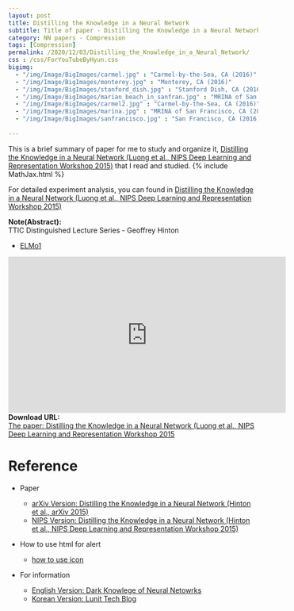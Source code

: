 ```yaml
---
layout: post
title: Distilling the Knowledge in a Neural Network
subtitle: Title of paper - Distilling the Knowledge in a Neural Network
category: NN papers - Compression
tags: [Compression]
permalink: /2020/12/03/Distilling_the_Knowledge_in_a_Neural_Network/
css : /css/ForYouTubeByHyun.css
bigimg: 
  - "/img/Image/BigImages/carmel.jpg" : "Carmel-by-the-Sea, CA (2016)"
  - "/img/Image/BigImages/monterey.jpg" : "Monterey, CA (2016)"
  - "/img/Image/BigImages/stanford_dish.jpg" : "Stanford Dish, CA (2016)"
  - "/img/Image/BigImages/marian_beach_in_sanfran.jpg" : "MRINA of San Francisco, CA (2016)"
  - "/img/Image/BigImages/carmel2.jpg" : "Carmel-by-the-Sea, CA (2016)"
  - "/img/Image/BigImages/marina.jpg" : "MRINA of San Francisco, CA (2016)"
  - "/img/Image/BigImages/sanfrancisco.jpg" : "San Francisco, CA (2016)"
  
---
```


This is a brief summary of paper for me to study and organize it, [Distilling the Knowledge in a Neural Network (Luong et al., NIPS Deep Learning and Representation Workshop 2015)](https://research.google/pubs/pub44873/) that I read and studied. 
{% include MathJax.html %}







For detailed experiment analysis, you can found in [Distilling the Knowledge in a Neural Network (Luong et al., NIPS Deep Learning and Representation Workshop 2015)](https://research.google/pubs/pub44873/)

<div class="alert alert-info" role="alert"><i class="fa fa-info-circle"></i> <b>Note(Abstract): </b>

</div>
   
<div id="tutorial-section">

  <div id="tutorial-title">TTIC Distinguished Lecture Series - Geoffrey Hinton</div>

  <ul class="nav nav-pills">
    <li class="active"><a data-toggle="tab" href="dark_knowledge">ELMo1</a></li>
  </ul>

  <div class="tab-content">
    <div id="dark_knowledge" class="tab-pane fade in active">
      <iframe width="560" height="315" src="https://www.youtube.com/embed/EK61htlw8hY" frameborder="0" allow="accelerometer; autoplay; clipboard-write; encrypted-media; gyroscope; picture-in-picture" allowfullscreen></iframe>
    </div>
  </div>
</div>
    
    
<div class="alert alert-success" role="alert"><i class="fa fa-paperclip fa-lg"></i> <b>Download URL: </b><br>
  <a href="https://research.google/pubs/pub44873/">The paper: Distilling the Knowledge in a Neural Network (Luong et al., NIPS Deep Learning and Representation Workshop 2015</a>
</div>

# Reference 

- Paper 
  - [arXiv Version: Distilling the Knowledge in a Neural Network (Hinton et al., arXiv 2015)](https://arxiv.org/abs/1503.02531v1)
  - [NIPS Version: Distilling the Knowledge in a Neural Network (Hinton et al., NIPS Deep Learning and Representation Workshop 2015)](https://research.google/pubs/pub44873/)
  
- How to use html for alert
  - [how to use icon](http://idratherbewriting.com/documentation-theme-jekyll/mydoc_icons.html)
   
- For information 
  - [English Version: Dark Knowlege of Neural Netowrks](https://medium.com/analytics-vidhya/knowledge-distillation-dark-knowledge-of-neural-network-9c1dfb418e6a)
  - [Korean Version: Lunit Tech Blog](https://blog.lunit.io/2018/03/22/distilling-the-knowledge-in-a-neural-network-nips-2014-workshop/)

